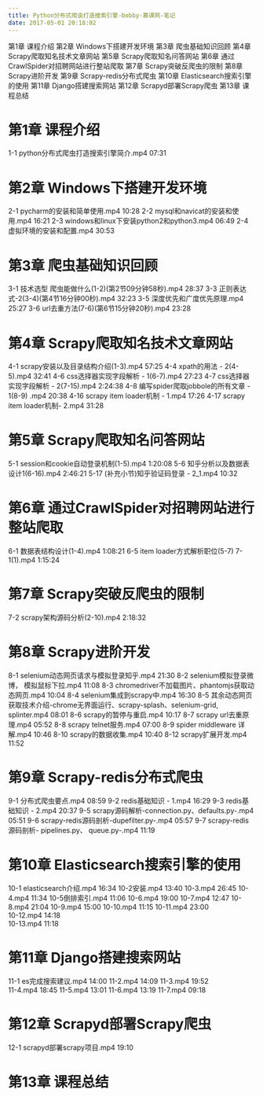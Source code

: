 ```yaml
---
title: Python分布式爬虫打造搜索引擎-bobby-慕课网-笔记
date: 2017-05-01 20:18:02
---
```


第1章 课程介绍
第2章 Windows下搭建开发环境
第3章 爬虫基础知识回顾
第4章 Scrapy爬取知名技术文章网站
第5章 Scrapy爬取知名问答网站
第6章 通过CrawlSpider对招聘网站进行整站爬取
第7章 Scrapy突破反爬虫的限制
第8章 Scrapy进阶开发
第9章 Scrapy-redis分布式爬虫
第10章 Elasticsearch搜索引擎的使用
第11章 Django搭建搜索网站
第12章 Scrapyd部署Scrapy爬虫
第13章 课程总结

# 第1章 课程介绍
1-1 python分布式爬虫打造搜索引擎简介.mp4 07:31

# 第2章 Windows下搭建开发环境
2-1 pycharm的安装和简单使用.mp4 10:28
2-2 mysql和navicat的安装和使用.mp4 16:21
2-3 windows和linux下安装python2和python3.mp4 06:49
2-4 虚拟环境的安装和配置.mp4 30:53

# 第3章 爬虫基础知识回顾
3-1 技术选型 爬虫能做什么(1-2)(第2节09分钟58秒).mp4 28:37
3-3 正则表达式-2(3-4)(第4节16分钟00秒).mp4 32:23
3-5 深度优先和广度优先原理.mp4 25:27
3-6 url去重方法(7-6)(第6节15分钟20秒).mp4 23:28

# 第4章 Scrapy爬取知名技术文章网站
4-1 scrapy安装以及目录结构介绍(1-3).mp4 57:25
4-4 xpath的用法 - 2(4-5).mp4 32:41
4-6 css选择器实现字段解析 - 1(6-7).mp4 27:23
4-7 css选择器实现字段解析 - 2(7-15).mp4 2:24:38
4-8 编写spider爬取jobbole的所有文章 - 1(8-9) .mp4 20:38
4-16 scrapy item loader机制 - 1.mp4 17:26
4-17 scrapy item loader机制- 2.mp4 31:28

# 第5章 Scrapy爬取知名问答网站
5-1 session和cookie自动登录机制(1-5).mp4 1:20:08
5-6 知乎分析以及数据表设计1(6-16).mp4 2:46:21
5-17 (补充小节)知乎验证码登录 - 2_1.mp4 10:32

# 第6章 通过CrawlSpider对招聘网站进行整站爬取
6-1 数据表结构设计(1-4).mp4 1:08:21
6-5 item loader方式解析职位(5-7) 7-1(1).mp4 1:15:24

# 第7章 Scrapy突破反爬虫的限制
7-2 scrapy架构源码分析(2-10).mp4 2:18:32

# 第8章 Scrapy进阶开发
8-1 selenium动态网页请求与模拟登录知乎.mp4 21:30
8-2 selenium模拟登录微博， 模拟鼠标下拉.mp4 11:08
8-3 chromedriver不加载图片、phantomjs获取动态网页.mp4 10:04
8-4 selenium集成到scrapy中.mp4 16:30
8-5 其余动态网页获取技术介绍-chrome无界面运行、scrapy-splash、selenium-grid, splinter.mp4 08:01
8-6 scrapy的暂停与重启.mp4 10:17
8-7 scrapy url去重原理.mp4 05:52
8-8 scrapy telnet服务.mp4 07:00
8-9 spider middleware 详解.mp4 10:46
8-10 scrapy的数据收集.mp4 10:40
8-12 scrapy扩展开发.mp4 11:52

# 第9章 Scrapy-redis分布式爬虫
9-1 分布式爬虫要点.mp4 08:59
9-2 redis基础知识 - 1.mp4 16:29
9-3 redis基础知识 - 2.mp4 20:37
9-5 scrapy源码解析-connection.py、defaults.py-.mp4 05:51
9-6 scrapy-redis源码剖析-dupefilter.py-.mp4 05:57
9-7 scrapy-redis源码剖析- pipelines.py、 queue.py-.mp4 11:19

# 第10章 Elasticsearch搜索引擎的使用
10-1 elasticsearch介绍.mp4 16:34
10-2安装.mp4 13:40
10-3.mp4 26:45
10-4.mp4 11:34
10-5倒排索引.mp4 11:06
10-6.mp4 19:00
10-7.mp4 12:47
10-8.mp4 21:04
10-9.mp4 15:00
10-10.mp4 11:15
10-11.mp4 23:00              
10-12.mp4 14:18                  
10-13.mp4 11:18

# 第11章 Django搭建搜索网站
11-1 es完成搜索建议.mp4 14:00
11-2.mp4 14:09
11-3.mp4 19:52                    
11-4.mp4 18:45
11-5.mp4 13:01
11-6.mp4 13:19
11-7.mp4 09:18

# 第12章 Scrapyd部署Scrapy爬虫
12-1 scrapyd部署scrapy项目.mp4 19:10

# 第13章 课程总结